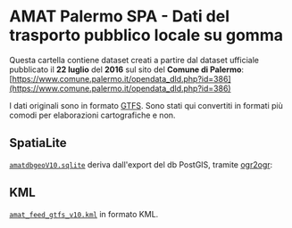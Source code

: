 # AMAT Palermo SPA - Dati del trasporto pubblico locale su gomma

Questa cartella contiene dataset creati a partire dal dataset ufficiale pubblicato il **22 luglio** del **2016** sul sito del **Comune di Palermo**: [https://www.comune.palermo.it/opendata_dld.php?id=386](https://www.comune.palermo.it/opendata_dld.php?id=386)

I dati originali sono in formato [GTFS](https://developers.google.com/transit/gtfs/). Sono stati qui convertiti in formati più comodi per elaborazioni cartografiche e non.


## SpatiaLite

[`amatdbgeoV10.sqlite`](./amatdbgeoV10.sqlite) deriva dall'export del db PostGIS, tramite [ogr2ogr](http://www.gdal.org/ogr2ogr.html):

## KML

[`amat_feed_gtfs_v10.kml`](./amat_feed_gtfs_v10.kml) in formato KML.
